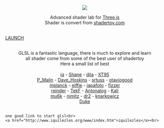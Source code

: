 <p align="center"><a href="http://lo-th.github.io/Shader.lab/"><img src="http://lo-th.github.io/Shader.lab/textures/logon.png"/></a></p>
<p align="center">Advanced shader lab for <a href="https://github.com/mrdoob/three.js/tree/dev">Three.js</a><br>
Shader is convert from <a href="https://www.shadertoy.com/">shadertoy.com</a><br><br>

<a href="http://lo-th.github.io/Shader.lab/">LAUNCH</a><br><br></p>


<p align="center">
    GLSL is a fantastic language, there is much to explore and learn<br>
    all shader come from some of the best user of shadertoy<br>
    Here a small list of best <br><br>
    <a href="https://www.shadertoy.com/user/iq">iq</a> - <a href="https://www.shadertoy.com/user/Shane">Shane</a> - <a href="https://www.shadertoy.com/user/dila">dila</a> - <a href="https://www.shadertoy.com/user/XT95">XT95</a><br>
    <a href="https://www.shadertoy.com/user/P_Malin">P_Malin</a> - <a href="https://www.shadertoy.com/user/Dave_Hoskins">Dave_Hoskins</a> - <a href="https://www.shadertoy.com/user/srtuss">srtuss</a> - <a href="https://www.shadertoy.com/user/otaviogood">otaviogood</a><br>
    <a href="https://www.shadertoy.com/user/mplanck">mplanck</a> - <a href="https://www.shadertoy.com/user/eiffie">eiffie</a> - <a href="https://www.shadertoy.com/user/iapafoto">iapafoto</a> - <a href="https://www.shadertoy.com/user/fizzer">fizzer</a><br>
    <a href="https://www.shadertoy.com/user/reinder">reinder</a> - <a href="https://www.shadertoy.com/user/TekF">TekF</a> - <a href="https://www.shadertoy.com/user/Antonalog">Antonalog</a> - <a href="https://www.shadertoy.com/user/Kali">Kali</a><br>
    <a href="https://www.shadertoy.com/user/mu6k">mu6k</a> - <a href="https://www.shadertoy.com/user/nimitz">nimitz</a> - <a href="https://www.shadertoy.com/user/dr2">dr2</a> - <a href="https://www.shadertoy.com/user/knarkowicz">knarkowicz</a><br><a href="https://www.shadertoy.com/user/Duke">Duke</a><br><br>

    one good link to start glsl<br>
    <a href="http://www.iquilezles.org/www/index.htm">iquilezles</a><br>
</p>
